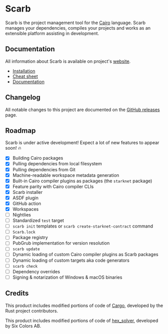 # Scarb

Scarb is the project management tool for the [Cairo] language.
Scarb manages your dependencies, compiles your projects and works as an extensible platform assisting in development.

## Documentation

All information about Scarb is available on project's [website](https://docs.swmansion.com/scarb/).

* [Installation](https://docs.swmansion.com/scarb/download.html)
* [Cheat sheet](https://docs.swmansion.com/scarb/docs/cheatsheet.html)
* [Documentation](https://docs.swmansion.com/scarb/docs.html)

## Changelog

All notable changes to this project are documented on the [GitHub releases] page.

## Roadmap

Scarb is under active development! Expect a lot of new features to appear soon! 🔥

- [x] Building Cairo packages
- [x] Pulling dependencies from local filesystem
- [x] Pulling dependencies from Git
- [x] Machine-readable workspace metadata generation
- [x] Built-in Cairo compiler plugins as packages (the `starknet` package)
- [x] Feature parity with Cairo compiler CLIs
- [x] Scarb installer
- [x] ASDF plugin
- [x] GitHub action
- [x] Workspaces
- [ ] Nightlies
- [ ] Standardized `test` target
- [ ] `scarb init` templates or `scarb create-starknet-contract` command
- [ ] `Scarb.lock`
- [ ] Package registry
- [ ] PubGrub implementation for version resolution
- [ ] `scarb update`
- [ ] Dynamic loading of custom Cairo compiler plugins as Scarb packages
- [ ] Dynamic loading of custom targets aka code generators
- [ ] `scarb check`
- [ ] Dependency overrides
- [ ] Signing & notarization of Windows & macOS binaries

## Credits

This product includes modified portions of code of [Cargo], developed by the Rust project contributors.

This product includes modified portions of code of [hex_solver], developed by Six Colors AB.

[Cairo]: https://www.cairo-lang.org/

[Cargo]: https://github.com/rust-lang/cargo

[github releases]: https://github.com/software-mansion/scarb/releases

[hex_solver]: https://github.com/hexpm/hex_solver
